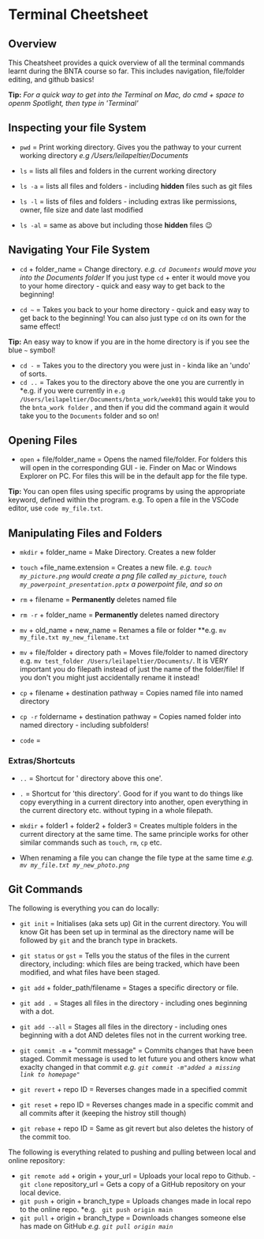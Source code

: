 # Terminal Cheetsheet
## Overview
This Cheatsheet provides a quick overview of all the terminal commands learnt during the BNTA course so far. This includes navigation, file/folder editing, and github basics!

**Tip:** *For a quick way to get into the Terminal on Mac, do cmd + space to openm Spotlight, then type in 'Terminal'*


## Inspecting your file System

- `pwd`   = Print working directory. Gives you the pathway to your current working directory *e.g /Users/leilapeltier/Documents*

- `ls`    = lists all files and folders in the current working directory
- `ls -a` = lists all files and folders - including **hidden** files such as git files

- `ls -l`  = lists of files and folders - including extras like permissions, owner, file size and date last modified
- `ls -al` = same as above but including those **hidden** files 😉


## Navigating Your File System

- `cd` + folder_name  =  Change directory. *e.g. `cd Documents` would move you into the Documents folder* If you just type `cd` + enter it would move you to your home directory - quick and easy way to get back to the beginning!

- `cd ~` = Takes you back to your home directory - quick and easy way to get back to the beginning! You can also just type `cd` on its own for the same effect!

**Tip:** An easy way to know if you are in the home directory is if you see the blue `~` symbol!

- `cd -`  = Takes you to the directory you were just in - kinda like an 'undo' of sorts.
- `cd ..` = Takes you to the directory above the one you are currently in *e.g. if you were currently in `e.g /Users/leilapeltier/Documents/bnta_work/week01` this would take you to the `bnta_work folder` , and then if you did the command again it would take you to the `Documents` folder and so on!

## Opening Files

- `open` + file/folder_name = Opens the named file/folder. For folders this will open in the corresponding GUI - ie. Finder on Mac or Windows Explorer on PC. For files this will be in the default app for the file type.

**Tip:** You can open files using specific programs by using the appropriate keyword, defined within the program. e.g. To open a file in the VSCode editor, use `code my_file.txt`.

## Manipulating Files and Folders

- `mkdir` + folder_name        = Make Directory. Creates a new folder
- `touch` +file_name.extension = Creates a new file. *e.g. `touch my_picture.png` would create a png file called `my_picture`, `touch my_powerpoint_presentation.pptx` a powerpoint file, and so on*

- `rm` + filename = **Permanently** deletes named file
- `rm -r` + folder_name = **Permanently** deletes named directory


- `mv` + old_name + new_name = Renames a file or folder **e.g. `mv my_file.txt my_new_filename.txt`
- `mv` + file/folder + directory path = Moves file/folder to named directory e.g. `mv test_folder /Users/leilapeltier/Documents/`. It is VERY important you do filepath instead of just the name of the folder/file! If you don't you might just accidentally rename it instead!


- `cp` + filename + destination pathway    = Copies named file into named directory
- `cp -r` foldername + destination pathway = Copies named folder into named directory - including subfolders!
- `code` = 

### Extras/Shortcuts

- `..` = Shortcut for ' directory above this one'. 
- `.`  = Shortcut for 'this directory'. Good for if you want to do things like copy everything in a current directory into another, open everything in the current directory etc. without typing in a whole filepath.

- `mkdir` + folder1 + folder2 + folder3 = Creates multiple folders in the current directory at the same time. The same principle works for other similar commands such as `touch`, `rm`, `cp` etc.
- When renaming a file you can change the file type at the same time *e.g. `mv my_file.txt my_new_photo.png`*

## Git Commands

The following is everything you can do locally:

- `git init` = Initialises (aka sets up) Git in the current directory. You will know Git has been set up in terminal as the directory name will be followed by `git` and the branch type in brackets.

- `git status` or `gst` = Tells you the status of the files in the current directory, including: which files are being tracked, which have been modified, and what files have been staged.

- `git add` + folder_path/filename = Stages a specific directory or file.
- `git add .` = Stages all files in the directory - including ones beginning with a dot.
- `git add --all` = Stages all files in the directory - including ones beginning with a dot AND deletes files not in the current working tree.
- `git commit -m` + "commit message" = Commits changes that have been staged. Commit message is used to let future you and others know what exaclty changed in that commit *e.g. `git commit -m"added a missing link to homepage"`*

- `git revert` + repo ID = Reverses changes made in a specified commit
- `git reset` + repo ID = Reverses changes made in a specific commit and all commits after it (keeping the histroy still though)
- `git rebase` + repo ID = Same as git revert but also deletes the history of the commit too.

The following is everything related to pushing and pulling between local and online repository:

- `git remote add` + origin + your_url = Uploads your local repo to Github.
-`git clone` repository_url = Gets a copy of a GitHub repository on your local device.
- `git push` + origin + branch_type = Uploads changes made in local repo to the online repo. *e.g. ` git push origin main`
- `git pull` + origin + branch_type = Downloads changes someone else has made on GitHub *e.g. `git pull origin main`*




